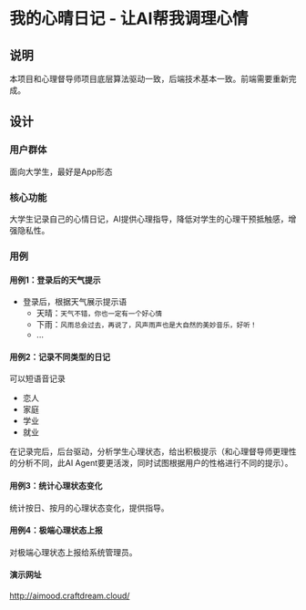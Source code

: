 # 我的心晴日记 - 让AI帮我调理心情

## 说明

本项目和心理督导师项目底层算法驱动一致，后端技术基本一致。前端需要重新完成。

## 设计

### 用户群体

面向大学生，最好是App形态

### 核心功能

大学生记录自己的心情日记，AI提供心理指导，降低对学生的心理干预抵触感，增强隐私性。

### 用例

#### 用例1：登录后的天气提示

- 登录后，根据天气展示提示语
  - 天晴：`天气不错，你也一定有一个好心情`
  - 下雨：`风雨总会过去，再说了，风声雨声也是大自然的美妙音乐，好听！`
  - ...

#### 用例2：记录不同类型的日记

可以短语音记录

- 恋人
- 家庭
- 学业
- 就业

在记录完后，后台驱动，分析学生心理状态，给出积极提示（和心理督导师更理性的分析不同，此AI Agent要更活泼，同时试图根据用户的性格进行不同的提示）。

#### 用例3：统计心理状态变化

统计按日、按月的心理状态变化，提供指导。

#### 用例4：极端心理状态上报

对极端心理状态上报给系统管理员。

#### 演示网址
http://aimood.craftdream.cloud/
